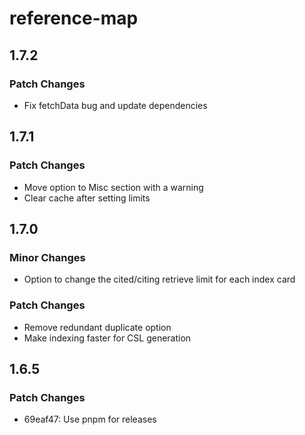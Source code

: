 # reference-map

## 1.7.2

### Patch Changes

- Fix fetchData bug and update dependencies

## 1.7.1

### Patch Changes

- Move option to Misc section with a warning
- Clear cache after setting limits

## 1.7.0

### Minor Changes

- Option to change the cited/citing retrieve limit for each index card

### Patch Changes

- Remove redundant duplicate option
- Make indexing faster for CSL generation

## 1.6.5

### Patch Changes

- 69eaf47: Use pnpm for releases
